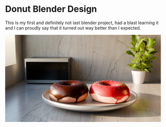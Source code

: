 # Donut Blender Design

This is my first and definitely not last blender project, had a blast learning it and I can proudly say that it turned out way better than I expected.

![Cover](Renders/donut1.png)

